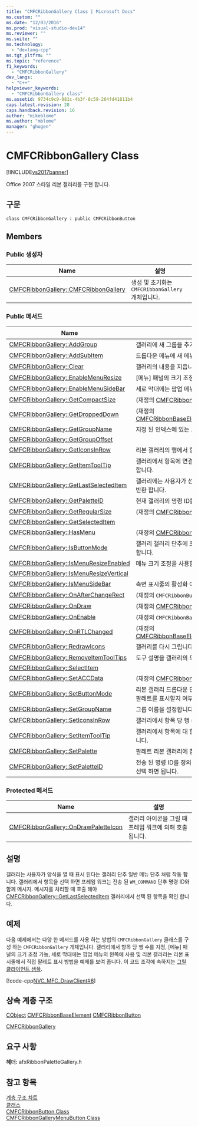 ```yaml
---
title: "CMFCRibbonGallery Class | Microsoft Docs"
ms.custom: ""
ms.date: "12/03/2016"
ms.prod: "visual-studio-dev14"
ms.reviewer: ""
ms.suite: ""
ms.technology: 
  - "devlang-cpp"
ms.tgt_pltfrm: ""
ms.topic: "reference"
f1_keywords: 
  - "CMFCRibbonGallery"
dev_langs: 
  - "C++"
helpviewer_keywords: 
  - "CMFCRibbonGallery class"
ms.assetid: 9734c9c9-981c-4b3f-8c59-264fd41811b4
caps.latest.revision: 28
caps.handback.revision: 16
author: "mikeblome"
ms.author: "mblome"
manager: "ghogen"
---
```

# CMFCRibbonGallery Class
[!INCLUDE[vs2017banner](../../assembler/inline/includes/vs2017banner.md)]

Office 2007 스타일 리본 갤러리를 구현 합니다.  
  
## 구문  
  
```  
class CMFCRibbonGallery : public CMFCRibbonButton  
```  
  
## Members  
  
### Public 생성자  
  
|Name|설명|  
|----------|--------|  
|[CMFCRibbonGallery::CMFCRibbonGallery](../Topic/CMFCRibbonGallery::CMFCRibbonGallery.md)|생성 및 초기화는 `CMFCRibbonGallery` 개체입니다.|  
  
### Public 메서드  
  
|Name|설명|  
|----------|--------|  
|[CMFCRibbonGallery::AddGroup](../Topic/CMFCRibbonGallery::AddGroup.md)|갤러리에 새 그룹을 추가합니다.|  
|[CMFCRibbonGallery::AddSubItem](../Topic/CMFCRibbonGallery::AddSubItem.md)|드롭다운 메뉴에 새 메뉴 항목을 추가합니다.|  
|[CMFCRibbonGallery::Clear](../Topic/CMFCRibbonGallery::Clear.md)|갤러리의 내용을 지웁니다.|  
|[CMFCRibbonGallery::EnableMenuResize](../Topic/CMFCRibbonGallery::EnableMenuResize.md)|\[메뉴\] 패널의 크기 조정에 사용할 수 있거나.|  
|[CMFCRibbonGallery::EnableMenuSideBar](../Topic/CMFCRibbonGallery::EnableMenuSideBar.md)|세로 막대에는 팝업 메뉴의 왼쪽에 사용할 수 있거나.|  
|[CMFCRibbonGallery::GetCompactSize](../Topic/CMFCRibbonGallery::GetCompactSize.md)|\(재정의 [CMFCRibbonButton::GetCompactSize](../Topic/CMFCRibbonButton::GetCompactSize.md).\)|  
|[CMFCRibbonGallery::GetDroppedDown](../Topic/CMFCRibbonGallery::GetDroppedDown.md)|\(재정의 [CMFCRibbonBaseElement::GetDroppedDown](../Topic/CMFCRibbonBaseElement::GetDroppedDown.md).\)|  
|[CMFCRibbonGallery::GetGroupName](../Topic/CMFCRibbonGallery::GetGroupName.md)|지정 된 인덱스에 있는 그룹의 이름을 반환 합니다.|  
|[CMFCRibbonGallery::GetGroupOffset](../Topic/CMFCRibbonGallery::GetGroupOffset.md)||  
|[CMFCRibbonGallery::GetIconsInRow](../Topic/CMFCRibbonGallery::GetIconsInRow.md)|리본 갤러리의 행에서 항목 수를 반환합니다.|  
|[CMFCRibbonGallery::GetItemToolTip](../Topic/CMFCRibbonGallery::GetItemToolTip.md)|갤러리에서 항목에 연결 된 도구 설명 텍스트를 반환 합니다.|  
|[CMFCRibbonGallery::GetLastSelectedItem](../Topic/CMFCRibbonGallery::GetLastSelectedItem.md)|갤러리에는 사용자가 선택한 마지막 항목의 인덱스를 반환 합니다.|  
|[CMFCRibbonGallery::GetPaletteID](../Topic/CMFCRibbonGallery::GetPaletteID.md)|현재 갤러리의 명령 ID를 반환 합니다.|  
|[CMFCRibbonGallery::GetRegularSize](../Topic/CMFCRibbonGallery::GetRegularSize.md)|\(재정의 [CMFCRibbonButton::GetRegularSize](../Topic/CMFCRibbonButton::GetRegularSize.md).\)|  
|[CMFCRibbonGallery::GetSelectedItem](../Topic/CMFCRibbonGallery::GetSelectedItem.md)||  
|[CMFCRibbonGallery::HasMenu](../Topic/CMFCRibbonGallery::HasMenu.md)|\(재정의 [CMFCRibbonButton::HasMenu](../Topic/CMFCRibbonButton::HasMenu.md).\)|  
|[CMFCRibbonGallery::IsButtonMode](../Topic/CMFCRibbonGallery::IsButtonMode.md)|갤러리 갤러리 단추에 포함 되어 있는지 여부를 지정 합니다.|  
|[CMFCRibbonGallery::IsMenuResizeEnabled](../Topic/CMFCRibbonGallery::IsMenuResizeEnabled.md)|메뉴 크기 조정을 사용할지 여부를 지정 합니다.|  
|[CMFCRibbonGallery::IsMenuResizeVertical](../Topic/CMFCRibbonGallery::IsMenuResizeVertical.md)||  
|[CMFCRibbonGallery::IsMenuSideBar](../Topic/CMFCRibbonGallery::IsMenuSideBar.md)|측면 표시줄의 활성화 여부를 지정 합니다.|  
|[CMFCRibbonGallery::OnAfterChangeRect](../Topic/CMFCRibbonGallery::OnAfterChangeRect.md)|\(재정의 `CMFCRibbonButton::OnAfterChangeRect`.\)|  
|[CMFCRibbonGallery::OnDraw](../Topic/CMFCRibbonGallery::OnDraw.md)|\(재정의 [CMFCRibbonButton::OnDraw](../Topic/CMFCRibbonButton::OnDraw.md).\)|  
|[CMFCRibbonGallery::OnEnable](../Topic/CMFCRibbonGallery::OnEnable.md)|\(재정의 `CMFCRibbonBaseElement::OnEnable`.\)|  
|[CMFCRibbonGallery::OnRTLChanged](../Topic/CMFCRibbonGallery::OnRTLChanged.md)|\(재정의 [CMFCRibbonBaseElement::OnRTLChanged](../Topic/CMFCRibbonBaseElement::OnRTLChanged.md).\)|  
|[CMFCRibbonGallery::RedrawIcons](../Topic/CMFCRibbonGallery::RedrawIcons.md)|갤러리를 다시 그립니다.|  
|[CMFCRibbonGallery::RemoveItemToolTips](../Topic/CMFCRibbonGallery::RemoveItemToolTips.md)|도구 설명을 갤러리의 모든 항목을 제거합니다.|  
|[CMFCRibbonGallery::SelectItem](../Topic/CMFCRibbonGallery::SelectItem.md)||  
|[CMFCRibbonGallery::SetACCData](../Topic/CMFCRibbonGallery::SetACCData.md)|\(재정의 [CMFCRibbonButton::SetACCData](../Topic/CMFCRibbonButton::SetACCData.md).\)|  
|[CMFCRibbonGallery::SetButtonMode](../Topic/CMFCRibbonGallery::SetButtonMode.md)|리본 갤러리 드롭다운 단추 또는 리본 메뉴에서 직접 팔레트를 표시할지 여부를 지정 합니다.|  
|[CMFCRibbonGallery::SetGroupName](../Topic/CMFCRibbonGallery::SetGroupName.md)|그룹 이름을 설정합니다.|  
|[CMFCRibbonGallery::SetIconsInRow](../Topic/CMFCRibbonGallery::SetIconsInRow.md)|갤러리에서 항목 당 행 수를 정의합니다.|  
|[CMFCRibbonGallery::SetItemToolTip](../Topic/CMFCRibbonGallery::SetItemToolTip.md)|갤러리에서 항목에 대 한 도구 설명 텍스트를 설정합니다.|  
|[CMFCRibbonGallery::SetPalette](../Topic/CMFCRibbonGallery::SetPalette.md)|팔레트 리본 갤러리에 첨부합니다.|  
|[CMFCRibbonGallery::SetPaletteID](../Topic/CMFCRibbonGallery::SetPaletteID.md)|전송 된 명령 ID를 정의 `WM_COMMAND` 갤러리 항목을 선택 하면 됩니다.|  
  
### Protected 메서드  
  
|Name|설명|  
|----------|--------|  
|[CMFCRibbonGallery::OnDrawPaletteIcon](../Topic/CMFCRibbonGallery::OnDrawPaletteIcon.md)|갤러리 아이콘을 그릴 때 프레임 워크에 의해 호출 됩니다.|  
  
## 설명  
 갤러리는 사용자가 양식을 열 때 표시 된다는 갤러리 단추 일반 메뉴 단추 처럼 작동 합니다.  갤러리에서 항목을 선택 하면 프레임 워크는 전송 된 `WM_COMMAND` 단추 명령 ID와 함께 메시지.  메시지를 처리할 때 호출 해야 [CMFCRibbonGallery::GetLastSelectedItem](../Topic/CMFCRibbonGallery::GetLastSelectedItem.md) 갤러리에서 선택 된 항목을 확인 합니다.  
  
## 예제  
 다음 예제에서는 다양 한 메서드를 사용 하는 방법의 `CMFCRibbonGallery` 클래스를 구성 하는 `CMFCRibbonGallery` 개체입니다.  갤러리에서 항목 당 행 수를 지정, \[메뉴\] 패널의 크기 조정 가능, 세로 막대에는 팝업 메뉴의 왼쪽에 사용 및 리본 갤러리는 리본 표시줄에서 직접 팔레트 표시 방법을 예제를 보여 줍니다.  이 코드 조각에 속하지는  [그릴 클라이언트 샘플](../../top/visual-cpp-samples.md).  
  
 [!code-cpp[NVC_MFC_DrawClient#6](../../mfc/reference/codesnippet/CPP/cmfcribbongallery-class_1.cpp)]  
  
## 상속 계층 구조  
 [CObject](../../mfc/reference/cobject-class.md) [CMFCRibbonBaseElement](../../mfc/reference/cmfcribbonbaseelement-class.md) [CMFCRibbonButton](../../mfc/reference/cmfcribbonbutton-class.md)  
  
 [CMFCRibbonGallery](../../mfc/reference/cmfcribbongallery-class.md)  
  
## 요구 사항  
 **헤더:** afxRibbonPaletteGallery.h  
  
## 참고 항목  
 [계층 구조 차트](../../mfc/hierarchy-chart.md)   
 [클래스](../../mfc/reference/mfc-classes.md)   
 [CMFCRibbonButton Class](../../mfc/reference/cmfcribbonbutton-class.md)   
 [CMFCRibbonGalleryMenuButton Class](../../mfc/reference/cmfcribbongallerymenubutton-class.md)